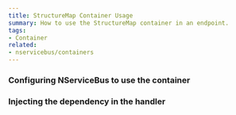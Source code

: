 ```yaml
---
title: StructureMap Container Usage
summary: How to use the StructureMap container in an endpoint.
tags:
- Container
related:
- nservicebus/containers
---
```


### Configuring NServiceBus to use the container 

<!-- import ContainerConfiguration -->

### Injecting the dependency in the handler

<!-- import InjectingDependency -->
   
